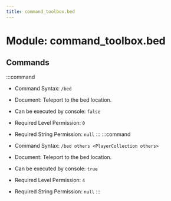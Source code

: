 ```yaml
---
title: command_toolbox.bed
---
```



# Module: command_toolbox.bed

## Commands
:::command
- Command Syntax: `/bed`
- Document:   Teleport to the bed location.


- Can be executed by console: `false`
- Required Level Permission: `0`
- Required String Permission: `null`
:::
:::command
- Command Syntax: `/bed others <PlayerCollection others>`
- Document:   Teleport to the bed location.


- Can be executed by console: `true`
- Required Level Permission: `4`
- Required String Permission: `null`
:::
